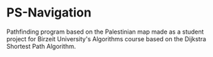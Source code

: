 # PS-Navigation
Pathfinding program based on the Palestinian map made as a student 
project for Birzeit University's Algorithms course based on 
the Dijkstra Shortest Path Algorithm.
